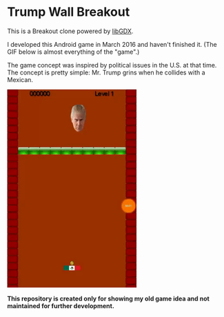 # Trump Wall Breakout
This is a Breakout clone powered by [libGDX](https://libgdx.badlogicgames.com/). 

I developed this Android game in March 2016 and haven't finished it. (The GIF below is almost everything of the "game".)

The game concept was inspired by political issues in the U.S. at that time.
The concept is pretty simple: Mr. Trump grins when he collides with a Mexican.

![Demo play](movies/trump_wall.gif)

**This repository is created only for showing my old game idea and not maintained for further development.**
